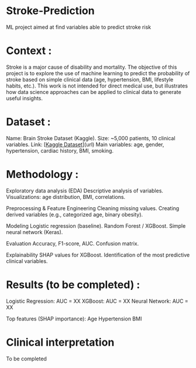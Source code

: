 # Stroke-Prediction
ML project aimed at find variables able to predict stroke risk

# Context : 
Stroke is a major cause of disability and mortality.
The objective of this project is to explore the use of machine learning to predict the probability of stroke based on simple clinical data (age, hypertension, BMI, lifestyle habits, etc.).
This work is not intended for direct medical use, but illustrates how data science approaches can be applied to clinical data to generate useful insights.


# Dataset :
Name: Brain Stroke Dataset (Kaggle).
Size: ~5,000 patients, 10 clinical variables.
Link: [[Kaggle Dataset](https://www.kaggle.com/datasets/jillanisofttech/brain-stroke-dataset)](url)
Main variables: age, gender, hypertension, cardiac history, BMI, smoking.

# Methodology : 
  Exploratory data analysis (EDA)
Descriptive analysis of variables.
Visualizations: age distribution, BMI, correlations.

  Preprocessing & Feature Engineering
Cleaning missing values.
Creating derived variables (e.g., categorized age, binary obesity).

  Modeling
Logistic regression (baseline).
Random Forest / XGBoost.
Simple neural network (Keras).

  Evaluation
Accuracy, F1-score, AUC.
Confusion matrix.

  Explainability
SHAP values for XGBoost.
Identification of the most predictive clinical variables.

# Results (to be completed) : 
Logistic Regression: AUC = XX
XGBoost: AUC = XX
Neural Network: AUC = XX

  Top features (SHAP importance):
Age
Hypertension
BMI

# Clinical interpretation

To be completed
